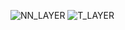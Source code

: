 ![NN_LAYER](https://github.com/user-attachments/assets/63ae6eb8-7936-4d90-a00e-bf5ca32478a0)
![T_LAYER](https://github.com/user-attachments/assets/9a7d8c57-652b-44b9-8ae8-1062d6e2342a)
